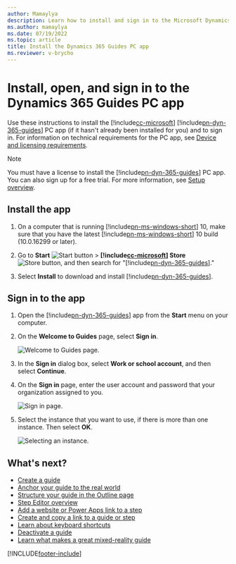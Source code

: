 ```yaml
---
author: Mamaylya
description: Learn how to install and sign in to the Microsoft Dynamics 365 Guides PC app so you can start creating a guide.
ms.author: mamaylya
ms.date: 07/19/2022
ms.topic: article
title: Install the Dynamics 365 Guides PC app
ms.reviewer: v-brycho
---
```


# Install, open, and sign in to the Dynamics 365 Guides PC app

Use these instructions to install the [!include[cc-microsoft](../includes/cc-microsoft.md)] [!include[pn-dyn-365-guides](../includes/pn-dyn-365-guides.md)] PC app (if it hasn't already been installed for you) and to sign in. For information on technical requirements for the PC app, see [Device and licensing requirements](requirements.md).

> [!NOTE]
> You must have a license to install the [!include[pn-dyn-365-guides](../includes/pn-dyn-365-guides.md)] PC app. You can also sign up for a free trial. For more information, see [Setup overview](setup.md).

## Install the app

1. On a computer that is running [!include[pn-ms-windows-short](../includes/pn-ms-windows-short.md)] 10, make sure that you have the latest [!include[pn-ms-windows-short](../includes/pn-ms-windows-short.md)] 10 build (10.0.16299 or later).

2. Go to **Start** ![Start button](media/windows-button.png "Start button") \> **[!include[cc-microsoft](../includes/cc-microsoft.md)] Store** ![Store button](media/store-button.png "Store button"), and then search for "[!include[pn-dyn-365-guides](../includes/pn-dyn-365-guides.md)]."

3. Select **Install** to download and install [!include[pn-dyn-365-guides](../includes/pn-dyn-365-guides.md)].

## Sign in to the app

1. Open the [!include[pn-dyn-365-guides](../includes/pn-dyn-365-guides.md)] app from the **Start** menu on your computer.

2. On the **Welcome to Guides** page, select **Sign in**.

    ![Welcome to Guides page.](media/welcome.PNG "Welcome to Guides page")

3. In the **Sign in** dialog box, select **Work or school account**, and then select **Continue**.

4. On the **Sign in** page, enter the user account and password that your organization assigned to you.

    ![Sign in page.](media/sign-in-pc.PNG "Sign in page")

5. Select the instance that you want to use, if there is more than one instance. Then select **OK**.

    ![Selecting an instance.](media/choose-instance-pc.PNG "Selecting an instance")

## What's next?

- [Create a guide](create-guide.md)
- [Anchor your guide to the real world](anchor.md)
- [Structure your guide in the Outline page](structure-guide.md)
- [Step Editor overview](pc-app-step-editor-overview.md)
- [Add a website or Power Apps link to a step](pc-app-website-powerapps-link.md)
- [Create and copy a link to a guide or step](pc-app-copy-link-guide-step.md)
- [Learn about keyboard shortcuts](keyboard-shortcuts-pc-app.md)
- [Deactivate a guide](pc-app-deactivate-guide.md)
- [Learn what makes a great mixed-reality guide](great-guide.md)



[!INCLUDE[footer-include](../includes/footer-banner.md)]

